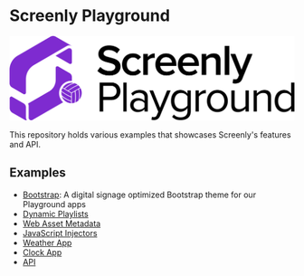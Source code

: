 # Screenly Playground

![Playground Logo](/images/playground.png)

This repository holds various examples that showcases Screenly's features and API.

## Examples

* [Bootstrap](https://github.com/Screenly/playground/tree/master/bootstrap/): A digital signage optimized Bootstrap theme for our Playground apps
* [Dynamic Playlists](https://github.com/Screenly/playground/tree/master/dynamic-playlists/)
* [Web Asset Metadata](https://github.com/Screenly/playground/tree/master/asset-metadata/)
* [JavaScript Injectors](https://github.com/Screenly/playground/tree/master/javascript-injectors/)
* [Weather App](https://github.com/Screenly/weather-app)
* [Clock App](https://github.com/Screenly/clock-app)
* [API](https://github.com/Screenly/playground/tree/master/api/)
